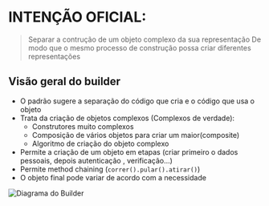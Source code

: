 # INTENÇÃO OFICIAL: 

> Separar a contrução de um objeto complexo da sua representação 
> De modo que o mesmo processo de construção possa criar diferentes representações

## Visão geral do builder 

* O padrão sugere a separação do código que cria e o código que usa o objeto 
* Trata da criação de objetos complexos (Complexos de verdade):
  - Construtores muito complexos
  - Composição de vários objetos para criar um maior(composite)
  - Algoritmo de criação do objeto complexo
* Permite a criação de um objeto em etapas (criar primeiro o dados pessoais, depois autenticação , verificação...)
* Permite method chaining (`correr().pular().atirar()`)
* O objeto final pode variar de acordo com a necessidade 


![Diagrama do Builder]("Padroes-de-projeto\contructor\Builder\diagramas\Builder.png")